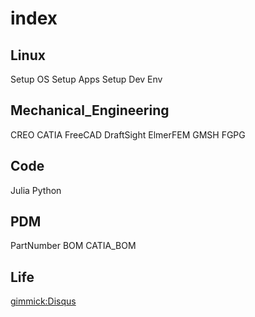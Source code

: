 # index


## Linux
Setup OS
Setup Apps
Setup Dev Env

## Mechanical_Engineering
CREO
CATIA
FreeCAD
DraftSight
ElmerFEM
GMSH
FGPG

## Code
Julia
Python

## PDM
PartNumber
BOM
CATIA_BOM

## Life


[gimmick:Disqus](dymaxionkim)
